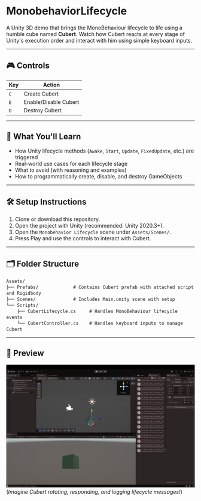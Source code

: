 # MonobehaviorLifecycle

A Unity 3D demo that brings the MonoBehaviour lifecycle to life using a humble cube named **Cubert**. Watch how Cubert reacts at every stage of Unity's execution order and interact with him using simple keyboard inputs.

---

## 🎮 Controls

| Key | Action              |
|-----|---------------------|
| `C` | Create Cubert       |
| `E` | Enable/Disable Cubert |
| `D` | Destroy Cubert      |

---

## 🧠 What You'll Learn

- How Unity lifecycle methods (`Awake`, `Start`, `Update`, `FixedUpdate`, etc.) are triggered
- Real-world use cases for each lifecycle stage
- What to avoid (with reasoning and examples)
- How to programmatically create, disable, and destroy GameObjects

---

## 🛠️ Setup Instructions

1. Clone or download this repository.
2. Open the project with Unity (recommended: Unity 2020.3+).
3. Open the `Monobehavior Lifecycle` scene under `Assets/Scenes/`.
4. Press Play and use the controls to interact with Cubert.

---

## 🗂️ Folder Structure

```
Assets/
├── Prefabs/             # Contains Cubert prefab with attached script and Rigidbody
├── Scenes/              # Includes Main.unity scene with setup
└── Scripts/
    ├── CubertLifecycle.cs     # Handles MonoBehaviour lifecycle events
    └── CubertController.cs    # Handles keyboard inputs to manage Cubert
```

---

## 📸 Preview
 
![Cubert Preview](./images/CubertDemo.png) 
(*Imagine Cubert rotating, responding, and logging lifecycle messages!*)


